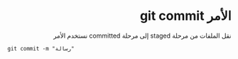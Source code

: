 <div dir="rtl">

# الأمر git commit

نقل الملفات من مرحلة staged إلى مرحلة committed
نستخدم الأمر
<div>

<div dir="ltr">

`git commit -m "رسالة"`

<div>